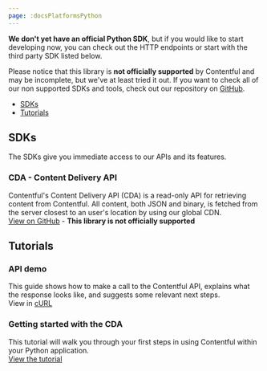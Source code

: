 ```yaml
---
page: :docsPlatformsPython
---
```


**We don't yet have an official Python SDK**, but if you would like to start developing now, you can check out the HTTP endpoints or start with the third party SDK listed below.

Please notice that this library is **not officially supported** by Contentful and may be incomplete, but we've at least tried it out.
If you want to check all of our non supported SDKs and tools, check out our repository on [GitHub](https://github.com/contentful-labs/awesome-contentful).

- [SDKs](#sdks)
- [Tutorials](#tutorials)

## SDKs
The SDKs give you immediate access to our APIs and its features.

### CDA - Content Delivery API
Contentful's Content Delivery API (CDA) is a read-only API for retrieving content from Contentful. All content, both JSON and binary, is fetched from the server closest to an user's location by using our global CDN.<br>
[View on GitHub](https://github.com/contentful-labs/contentful.py) - **This library is not officially supported**

## Tutorials

### API demo
This guide shows how to make a call to the Contentful API, explains what the response looks like, and suggests some relevant next steps.<br>
View in [cURL](/developers/api-demo/curl/)

### Getting started with the CDA
This tutorial will walk you through your first steps in using Contentful within your Python application.<br>
[View the tutorial](https://github.com/contentful-labs/contentful.py)
